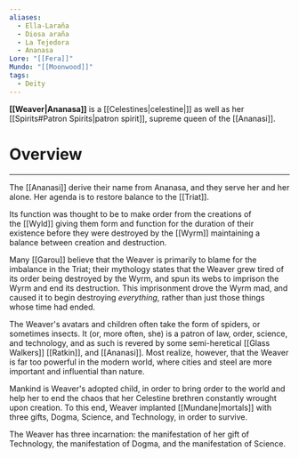 ```yaml
---
aliases:
  - Ella-Laraña
  - Diosa araña
  - La Tejedora
  - Ananasa
Lore: "[[Fera]]"
Mundo: "[[Moonwood]]"
tags:
  - Deity
---
```


**[[Weaver|Ananasa]]** is a [[Celestines|celestine|]] as well as her [[Spirits#Patron Spirits|patron spirit]], supreme queen of the [[Ananasi]].
# Overview
---
The [[Ananasi]] derive their name from Ananasa, and they serve her and her alone. Her agenda is to restore balance to the [[Triat]]. 

Its function was thought to be to make order from the creations of the [[Wyld]] giving them form and function for the duration of their existence before they were destroyed by the [[Wyrm]] maintaining a balance between creation and destruction.

Many [[Garou]] believe that the Weaver is primarily to blame for the imbalance in the Triat; their mythology states that the Weaver grew tired of its order being destroyed by the Wyrm, and spun its webs to imprison the Wyrm and end its destruction. This imprisonment drove the Wyrm mad, and caused it to begin destroying _everything_, rather than just those things whose time had ended.

The Weaver's avatars and children often take the form of spiders, or sometimes insects. It (or, more often, she) is a patron of law, order, science, and technology, and as such is revered by some semi-heretical [[Glass Walkers]] [[Ratkin]], and [[Ananasi]]. Most realize, however, that the Weaver is far too powerful in the modern world, where cities and steel are more important and influential than nature.

Mankind is Weaver's adopted child, in order to bring order to the world and help her to end the chaos that her Celestine brethren constantly wrought upon creation. To this end, Weaver implanted [[Mundane|mortals]] with three gifts, Dogma, Science, and Technology, in order to survive.

The Weaver has three incarnation: the manifestation of her gift of Technology, the manifestation of Dogma, and the manifestation of Science.